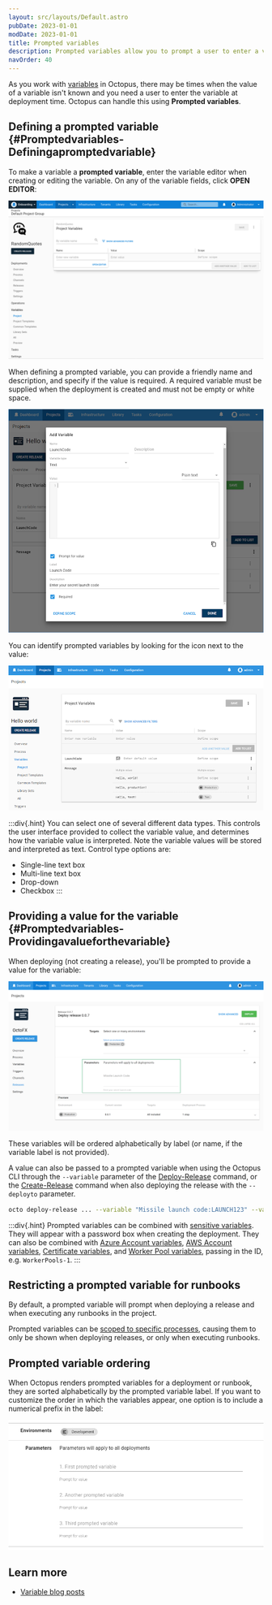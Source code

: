 ```yaml
---
layout: src/layouts/Default.astro
pubDate: 2023-01-01
modDate: 2023-01-01
title: Prompted variables
description: Prompted variables allow you to prompt a user to enter a value rather than storing it in Octopus.
navOrder: 40
---
```

As you work with [variables](/docs/projects/variables) in Octopus, there may be times when the value of a variable isn't known and you need a user to enter the variable at deployment time. Octopus can handle this using **Prompted variables**.

## Defining a prompted variable {#Promptedvariables-Definingapromptedvariable}

To make a variable a **prompted variable**, enter the variable editor when creating or editing the variable. On any of the variable fields, click **OPEN EDITOR**:

![Open variable editor](/docs/projects/variables/images/open-variable-editor.png "width=500")

When defining a prompted variable, you can provide a friendly name and description, and specify if the value is required. A required variable must be supplied when the deployment is created and must not be empty or white space.

![Prompted variable](/docs/projects/variables/images/prompted-variable.png "width=500")

You can identify prompted variables by looking for the icon next to the value:

![](/docs/projects/variables/images/prompted-variable-icon.png "width=500")

:::div{.hint}
You can select one of several different data types. This controls the user interface provided to collect the variable value, and determines how the variable value is interpreted. Note the variable values will be stored and interpreted as text. Control type options are:
- Single-line text box
- Multi-line text box
- Drop-down
- Checkbox
:::

## Providing a value for the variable {#Promptedvariables-Providingavalueforthevariable}

When deploying (not creating a release), you'll be prompted to provide a value for the variable:

![Required prompted variable](/docs/projects/variables/images/3278301.png "width=500")

These variables will be ordered alphabetically by label (or name, if the variable label is not provided).

A value can also be passed to a prompted variable when using the Octopus CLI through the `--variable` parameter of the [Deploy-Release](/docs/octopus-rest-api/octopus-cli/deploy-release/) command, or the [Create-Release](/docs/octopus-rest-api/octopus-cli/create-release) command when also deploying the release with the `--deployto` parameter.

```bash
octo deploy-release ... --variable "Missile launch code:LAUNCH123" --variable "Variable 2:Some value"
```

:::div{.hint}
Prompted variables can be combined with [sensitive variables](/docs/projects/variables/sensitive-variables/). They will appear with a password box when creating the deployment. They can also be combined with [Azure Account variables](/docs/projects/variables/azure-account-variables/), [AWS Account variables](/docs/projects/variables/aws-account-variables/), [Certificate variables](/docs/projects/variables/certificate-variables/), and [Worker Pool variables](/docs/projects/variables/worker-pool-variables), passing in the ID, e.g. `WorkerPools-1`.
:::

## Restricting a prompted variable for runbooks

By default, a prompted variable will prompt when deploying a release and when executing any runbooks in the project.

Prompted variables can be [scoped to specific processes](/docs/runbooks/runbook-variables/#prompted-variables), causing them to only be shown when deploying releases, or only when executing runbooks.

## Prompted variable ordering

When Octopus renders prompted variables for a deployment or runbook, they are sorted alphabetically by the prompted variable label. If you want to customize the order in which the variables appear, one option is to include a numerical prefix in the label:

![](/docs/projects/variables/images/prompted-variable-custom-sort.png "width=500")

## Learn more

- [Variable blog posts](https://octopus.com/blog/tag/variables)
